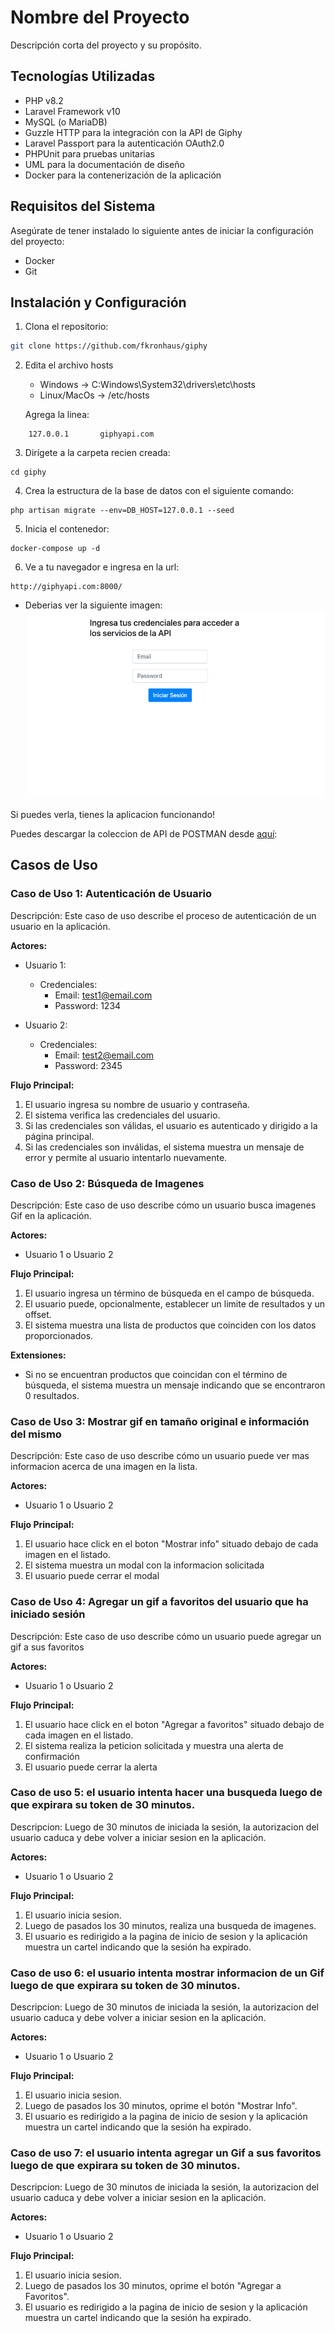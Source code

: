 # Nombre del Proyecto

Descripción corta del proyecto y su propósito.

## Tecnologías Utilizadas

- PHP v8.2
- Laravel Framework v10
- MySQL (o MariaDB)
- Guzzle HTTP para la integración con la API de Giphy
- Laravel Passport para la autenticación OAuth2.0
- PHPUnit para pruebas unitarias
- UML para la documentación de diseño
- Docker para la contenerización de la aplicación

## Requisitos del Sistema

Asegúrate de tener instalado lo siguiente antes de iniciar la configuración del proyecto:

- Docker
- Git

## Instalación y Configuración

1. Clona el repositorio:

```bash
git clone https://github.com/fkronhaus/giphy
```

2. Edita el archivo hosts
    - Windows -> C:Windows\System32\drivers\etc\hosts
    - Linux/MacOs -> /etc/hosts

     Agrega la linea:
```
    127.0.0.1       giphyapi.com
```

3. Dirígete a la carpeta recien creada:

```
cd giphy
```

4. Crea la estructura de la base de datos con el siguiente comando:
````
php artisan migrate --env=DB_HOST=127.0.0.1 --seed
````

5. Inicia el contenedor:
```
docker-compose up -d
```

6. Ve a tu navegador e ingresa en la url:

````
http://giphyapi.com:8000/
````

- Deberias ver la siguiente imagen:
![Home](readmeImages/home.png)

Si puedes verla, tienes la aplicacion funcionando!


Puedes descargar la coleccion de API de POSTMAN desde [aquí](GiphyAPI.postman_collection.json):


## Casos de Uso

### Caso de Uso 1: Autenticación de Usuario

Descripción:
Este caso de uso describe el proceso de autenticación de un usuario en la aplicación.

**Actores:**
- Usuario 1: 
    - Credenciales: 
        - Email: test1@email.com
        - Password: 1234

- Usuario 2: 
    - Credenciales: 
        - Email: test2@email.com
        - Password: 2345

**Flujo Principal:**
1. El usuario ingresa su nombre de usuario y contraseña.
2. El sistema verifica las credenciales del usuario.
3. Si las credenciales son válidas, el usuario es autenticado y dirigido a la página principal.
4. Si las credenciales son inválidas, el sistema muestra un mensaje de error y permite al usuario intentarlo nuevamente.

### Caso de Uso 2: Búsqueda de Imagenes

Descripción:
Este caso de uso describe cómo un usuario busca imagenes Gif en la aplicación.

**Actores:**
- Usuario 1 o Usuario 2

**Flujo Principal:**
1. El usuario ingresa un término de búsqueda en el campo de búsqueda.
2. El usuario puede, opcionalmente, establecer un limite de resultados y un offset.
3. El sistema muestra una lista de productos que coinciden con los datos proporcionados.

**Extensiones:**
- Si no se encuentran productos que coincidan con el término de búsqueda, el sistema muestra un mensaje indicando que se encontraron 0 resultados.

### Caso de Uso 3: Mostrar gif en tamaño original e información del mismo

Descripción:
Este caso de uso describe cómo un usuario puede ver mas informacion acerca de una imagen en la lista.

**Actores:**
- Usuario 1 o Usuario 2

**Flujo Principal:**
1. El usuario hace click en el boton "Mostrar info" situado debajo de cada imagen en el listado.
2. El sistema muestra un modal con la informacion solicitada
3. El usuario puede cerrar el modal

### Caso de Uso 4: Agregar un gif a favoritos del usuario que ha iniciado sesión

Descripción:
Este caso de uso describe cómo un usuario puede agregar un gif a sus favoritos

**Actores:**
- Usuario 1 o Usuario 2

**Flujo Principal:**
1. El usuario hace click en el boton "Agregar a favoritos" situado debajo de cada imagen en el listado.
2. El sistema realiza la peticion solicitada y muestra una alerta de confirmación
3. El usuario puede cerrar la alerta

### Caso de uso 5: el usuario intenta hacer una busqueda luego de que expirara su token de 30 minutos.

Descripcion: Luego de 30 minutos de iniciada la sesión, la autorizacion del usuario caduca y debe volver a iniciar sesion en la aplicación.

**Actores:**
- Usuario 1 o Usuario 2

**Flujo Principal:**
1. El usuario inicia sesion.
2. Luego de pasados los 30 minutos, realiza una busqueda de imagenes.
3. El usuario es redirigido a la pagina de inicio de sesion y la aplicación muestra un cartel indicando que la sesión ha expirado.

### Caso de uso 6: el usuario intenta mostrar informacion de un Gif luego de que expirara su token de 30 minutos.

Descripcion: Luego de 30 minutos de iniciada la sesión, la autorizacion del usuario caduca y debe volver a iniciar sesion en la aplicación.

**Actores:**
- Usuario 1 o Usuario 2

**Flujo Principal:**
1. El usuario inicia sesion.
2. Luego de pasados los 30 minutos, oprime el botón "Mostrar Info".
3. El usuario es redirigido a la pagina de inicio de sesion y la aplicación muestra un cartel indicando que la sesión ha expirado.

### Caso de uso 7: el usuario intenta agregar un Gif a sus favoritos luego de que expirara su token de 30 minutos.

Descripcion: Luego de 30 minutos de iniciada la sesión, la autorizacion del usuario caduca y debe volver a iniciar sesion en la aplicación.

**Actores:**
- Usuario 1 o Usuario 2

**Flujo Principal:**
1. El usuario inicia sesion.
2. Luego de pasados los 30 minutos, oprime el botón "Agregar a Favoritos".
3. El usuario es redirigido a la pagina de inicio de sesion y la aplicación muestra un cartel indicando que la sesión ha expirado.




